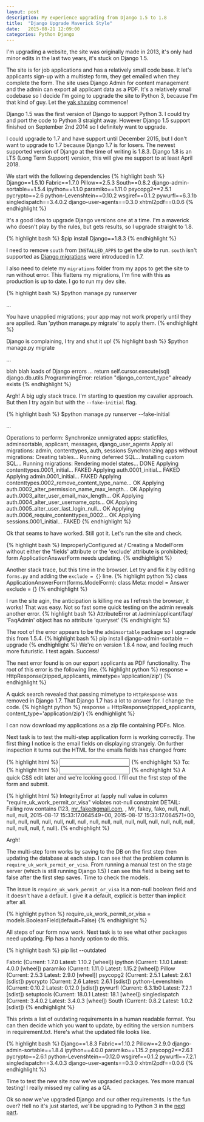 ```yaml
---
layout: post
description: My experience upgrading from Django 1.5 to 1.8
title:  "Django Upgrade Maverick Style"
date:   2015-08-21 12:09:00
categories: Python Django
---
```

I'm upgrading a website, the site was originally made in 2013, it's only had minor edits in the last two years, it's stuck on Django 1.5.

The site is for job applications and has a relatively small code base. It let's applicants sign-up with a multistep form, they get emailed when they complete the form. The site uses Django Admin for content management and the admin can export all applicant data as a PDF. It's a relatively small codebase so I decide I'm going to upgrade the site to Python 3, because I'm that kind of guy. Let the [yak shaving](http://sethgodin.typepad.com/seths_blog/2005/03/dont_shave_that.html) commence!


Django 1.5 was the first version of Django to support Python 3. I could try and port the code to Python 3 straight away. However Django 1.5 support finished on September 2nd 2014 so I definitely want to upgrade.

I could upgrade to 1.7 and have support until December 2015, but I don't want to upgrade to 1.7 because Django 1.7 is for losers. The newest supported version of Django at the time of writing is 1.8.3. Django 1.8 is an LTS (Long Term Support) version, this will give me support to at least April 2018.

We start with the following dependencies
{% highlight bash %}
Django==1.5.10
Fabric==1.7.0
Pillow==2.5.3
South==0.8.2
django-admin-sortable==1.5.4
ipython==1.1.0
paramiko==1.11.0
psycopg2==2.5.1
pycrypto==2.6
python-Levenshtein==0.10.2
wsgiref==0.1.2
pywurfl==6.3.1b
singledispatch==3.4.0.2
django-user-agents==0.3.0
xhtml2pdf==0.0.6
{% endhighlight %}

It's a good idea to upgrade Django versions one at a time. I'm a maverick who doesn't play by the rules, but gets results, so I upgrade straight to 1.8.

{% highlight bash %}
$pip install Django==1.8.3
{% endhighlight %}

I need to remove `south` from `INSTALLED_APPS` to get the site to run. `south` isn't supported as [Django migrations](https://docs.djangoproject.com/en/1.8/topics/migrations/) were introduced in 1.7.

I also need to delete my `migrations` folder from my apps to get the site to run without error. This flattens my migrations, I'm fine with this as production is up to date. I go to run my dev site.



{% highlight bash %}
$python manage.py runserver

...

You have unapplied migrations; your app may not work properly until they are applied.
Run 'python manage.py migrate' to apply them.
{% endhighlight %}

Django is complaining, I try and shut it up!
{% highlight bash %}
$python manage.py migrate

...

blah blah loads of Django errors
...
 return self.cursor.execute(sql)
django.db.utils.ProgrammingError: relation "django_content_type" already exists
{% endhighlight %}

Argh! A big ugly stack trace. I'm starting to question my cavalier approach. But then I try again but with the `--fake-initial` flag.

{% highlight bash %}
$python manage.py runserver --fake-initial

...

Operations to perform:
  Synchronize unmigrated apps: staticfiles, adminsortable, applicant, messages, django_user_agents
  Apply all migrations: admin, contenttypes, auth, sessions
Synchronizing apps without migrations:
  Creating tables...
    Running deferred SQL...
  Installing custom SQL...
Running migrations:
  Rendering model states... DONE
  Applying contenttypes.0001_initial... FAKED
  Applying auth.0001_initial... FAKED
  Applying admin.0001_initial... FAKED
  Applying contenttypes.0002_remove_content_type_name... OK
  Applying auth.0002_alter_permission_name_max_length... OK
  Applying auth.0003_alter_user_email_max_length... OK
  Applying auth.0004_alter_user_username_opts... OK
  Applying auth.0005_alter_user_last_login_null... OK
  Applying auth.0006_require_contenttypes_0002... OK
  Applying sessions.0001_initial... FAKED
{% endhighlight %}

Ok that seams to have worked. Still got it. Let's run the site and check.

{% highlight bash %}
ImproperlyConfigured at /
Creating a ModelForm without either the 'fields' attribute or the 'exclude' attribute is prohibited; form ApplicationAnswerForm needs updating.
{% endhighlight %}

Another stack trace, but this time in the browser. Let try and fix it by editing `forms.py` and adding the `exclude = {}` line.
{% highlight python %}
class ApplicationAnswerForm(forms.ModelForm):
    class Meta:
        model = Answer
        exclude = {}
{% endhighlight %}

I run the site agin, the anticipation is killing me as I refresh the browser, it works! That was easy. Not so fast some quick testing on the admin reveals another error.
{% highlight bash %}
AttributeError at /admin/applicant/faq/
'FaqAdmin' object has no attribute 'queryset'
{% endhighlight %}

The root of the error appears to be the `adminsortable` package so I upgrade this from 1.5.4.
{% highlight bash %}
pip install django-admin-sortable --upgrade
{% endhighlight %}
We're on version 1.8.4 now, and feeling much more futuristic. I test again. Success!

The next error found is on our export applicants as PDF functionality. The root of this error is the following line.
{% highlight python %}
response = HttpResponse(zipped_applicants, mimetype='application/zip')
{% endhighlight %}

A quick search revealed that passing mimetype to `HttpResponse` was removed in Django 1.7. That Django 1.7 has a lot to answer for. I change the code.
{% highlight python %}
response = HttpResponse(zipped_applicants, content_type='application/zip')
{% endhighlight %}

I can now download my applications as a zip file containing PDFs. Nice.

Next task is to test the multi-step application form is working correctly. The first thing I notice is the email fields on displaying strangely. On further inspection it turns out the HTML for the emails fields has changed from:

{% highlight html %}
<input id="id_email" maxlength="254" name="email" type="email">
{% endhighlight %}
To:
{% highlight html %}
<input id="id_email" maxlength="254" name="email" type="text">
{% endhighlight %}
A quick CSS edit later and we're looking good. I fill out the first step of the form and submit.

{% highlight html %}
IntegrityError at /apply
null value in column "require_uk_work_permit_or_visa" violates not-null constraint
DETAIL:  Failing row contains (123, mr_fake@gmail.com, , Mr, fakey, fako, null, null, null, null, 2015-08-17 15:33:17.064549+00, 2015-08-17 15:33:17.064571+00, null, null, null, null, null, null, null, null, null, null, null, null, null, null, null, null, null, null, null, f, null).
{% endhighlight %}

Argh!

The multi-step form works by saving to the DB on the first step then updating the database at each step.
I can see that the problem column is `require_uk_work_permit_or_visa`. From running a manual test on the stage server (which is still running Django 1.5) I can see this field is being set to false after the first step saves. Time to check the models.

The issue is `require_uk_work_permit_or_visa` is a non-null boolean field and it doesn't have a default. I give it a default,  explicit is better than implicit after all.

{% highlight python %}
require_uk_work_permit_or_visa = models.BooleanField(default=False)
{% endhighlight %}

All steps of our form now work. Next task is to see what other packages need updating. Pip has a handy option to do this.

{% highlight bash %}
pip list --outdated

Fabric (Current: 1.7.0 Latest: 1.10.2 [wheel])
ipython (Current: 1.1.0 Latest: 4.0.0 [wheel])
paramiko (Current: 1.11.0 Latest: 1.15.2 [wheel])
Pillow (Current: 2.5.3 Latest: 2.9.0 [wheel])
psycopg2 (Current: 2.5.1 Latest: 2.6.1 [sdist])
pycrypto (Current: 2.6 Latest: 2.6.1 [sdist])
python-Levenshtein (Current: 0.10.2 Latest: 0.12.0 [sdist])
pywurfl (Current: 6.3.1b0 Latest: 7.2.1 [sdist])
setuptools (Current: 18.0.1 Latest: 18.1 [wheel])
singledispatch (Current: 3.4.0.2 Latest: 3.4.0.3 [wheel])
South (Current: 0.8.2 Latest: 1.0.2 [sdist])
{% endhighlight %}

This prints a list of outdating requirements in a human readable format. You can then decide which you want to update, by editing the version numbers in requirement.txt. Here's what the updated file looks like.

{% highlight bash %}
Django==1.8.3
Fabric==1.10.2
Pillow==2.9.0
django-admin-sortable==1.8.4
ipython==4.0.0
paramiko==1.15.2
psycopg2==2.6.1
pycrypto==2.6.1
python-Levenshtein==0.12.0
wsgiref==0.1.2
pywurfl==7.2.1
singledispatch==3.4.0.3
django-user-agents==0.3.0
xhtml2pdf==0.0.6
{% endhighlight %}

Time to test the new site now we've upgraded packages. Yes more manual testing! I really missed my calling as a QA.

Ok so now we've upgraded Django and our other requirements. Is the fun over? Hell no it's just started, we'll be upgrading to Python 3 in the [next part](/django-and-python-3/).
